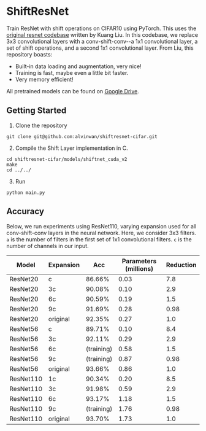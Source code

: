 # ShiftResNet

Train ResNet with shift operations on CIFAR10 using PyTorch. This uses the [original resnet codebase](https://github.com/kuangliu/pytorch-cifar.git) written by Kuang Liu. In this codebase, we replace 3x3 convolutional layers with a conv-shift-conv--a 1x1 convolutional layer, a set of shift operations, and a second 1x1 convolutional layer. From Liu, this repository boasts:

- Built-in data loading and augmentation, very nice!
- Training is fast, maybe even a little bit faster.
- Very memory efficient!

All pretrained models can be found on [Google Drive](https://drive.google.com/drive/u/1/folders/1SNKb2vJ7laHo0o40n0-OOUjc0kL6b7Yw).

## Getting Started

1. Clone the repository

```
git clone git@github.com:alvinwan/shiftresnet-cifar.git
```

2. Compile the Shift Layer implementation in C.
```
cd shiftresnet-cifar/models/shiftnet_cuda_v2
make
cd ../../
```
3. Run
```
python main.py
```
## Accuracy

Below, we run experiments using ResNet110, varying expansion used for all conv-shift-conv layers in the neural network. Here, we consider 3x3 filters. `a` is the number of filters in the first set of 1x1 convolutional filters. `c` is the number of channels in our input.

| Model | Expansion | Acc | Parameters (millions) | Reduction |
|-------|-----------|-----|-----------------------|-----------|
| ResNet20 | c | 86.66% | 0.03 | 7.8 |
| ResNet20 | 3c | 90.08% | 0.10 | 2.9 |
| ResNet20 | 6c | 90.59% | 0.19 | 1.5 |
| ResNet20 | 9c | 91.69% | 0.28 | 0.98 |
| ResNet20 | original | 92.35% | 0.27 | 1.0 |
| ResNet56 | c | 89.71% | 0.10 | 8.4 |
| ResNet56 | 3c | 92.11% | 0.29 | 2.9 |
| ResNet56 | 6c | (training) | 0.58 | 1.5 |
| ResNet56 | 9c | (training) | 0.87 | 0.98 |
| ResNet56 | original | 93.66% | 0.86 | 1.0 |
| ResNet110 | 1c | 90.34% | 0.20 | 8.5 |
| ResNet110 | 3c | 91.98% | 0.59 | 2.9 |
| ResNet110 | 6c | 93.17% | 1.18 | 1.5 |
| ResNet110 | 9c | (training) | 1.76 | 0.98 |
| ResNet110 | original | 93.70% | 1.73 | 1.0 |

<!--| ResNet110 | 2c | 91.84% | 0.40 | 4.4 |
| ResNet110 | 4c | 91.93% |  0.79 | 2.2 |
| ResNet110 | 5c | 91.77% |  0.98 | 1.8 |
| ResNet110 | 7c | 92.23% |  1.37 | 1.3 |-->
